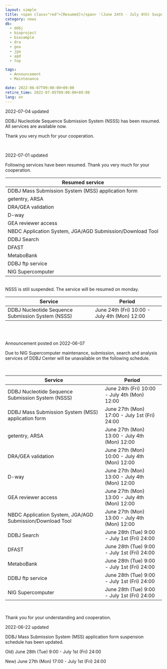 ```yaml
---
layout: simple
title: <span class="red">[Resumed]</span> '(June 24th - July 4th) Suspension of DDBJ services due to NIG Supercomputer maintenance'
category: news
db:
  - ddbj
  - bioproject
  - biosample
  - dra
  - gea
  - jga
  - agd
  - top

tags:
  - Announcement
  - Maintenance

date: 2022-06-07T09:00:00+09:00
retire_time: 2022-07-05T09:00:00+09:00
lang: en
---
```


2022-07-04 updated

DDBJ Nucleotide Sequence Submission System (NSSS) has been resumed. All services are available now.

Thank you very much for your cooperation.

<br>

2022-07-01 updated

Following services have been resumed. Thank you very much for your cooperation.
<br>

|	Resumed service	|
|	----	|
|	DDBJ Mass Submission System (MSS) application form	|
|	getentry, ARSA	|
|	DRA/GEA validation	|
|	D-way	|
|	GEA reviewer access	|
|	NBDC Application System, JGA/AGD Submission/Download Tool	|
|	DDBJ Search	|
|	DFAST	|
|	MetaboBank	|
|	DDBJ ftp service	|
|	NIG Supercomputer	|

<br>
NSSS is still suspended. The service will be resumed on monday.
<br>

|	Service	|	Period	|
|	----	|	----	|
|	DDBJ Nucleotide Sequence Submission System (NSSS)	|	June 24th (Fri) 10:00 - July 4th (Mon) 12:00	|

<br>
<br>

Announcement posted on 2022-06-07

<p>Due to NIG Supercomputer maintenance, submission, search and analysis services of DDBJ Center will be unavailable on the following schedule.</p>
<br>

|	Service	|	Period	|
|	----	|	----	|
|	DDBJ Nucleotide Sequence Submission System (NSSS)	|	June 24th (Fri) 10:00 - July 4th (Mon) 12:00	|
|	DDBJ Mass Submission System (MSS) application form	|	June 27th (Mon) 17:00 - July 1st (Fri) 24:00	|
|	getentry, ARSA	|	June 27th (Mon) 13:00 - July 4th (Mon) 12:00	|
|	DRA/GEA validation	|	June 27th (Mon) 10:00 - July 4th (Mon) 12:00	|
|	D-way	|	June 27th (Mon) 13:00 - July 4th (Mon) 12:00	|
|	GEA reviewer access	|	June 27th (Mon) 13:00 - July 4th (Mon) 12:00	|
|	NBDC Application System, JGA/AGD Submission/Download Tool	|	June 27th (Mon) 13:00 - July 4th (Mon) 12:00	|
|	DDBJ Search	|	June 28th (Tue) 9:00 - July 1st (Fri) 24:00	|
|	DFAST	|	June 28th (Tue) 9:00 - July 1st (Fri) 24:00	|
|	MetaboBank	|	June 28th (Tue) 9:00 - July 1st (Fri) 24:00	|
|	DDBJ ftp service	|	June 28th (Tue) 9:00 - July 1st (Fri) 24:00	|
|	NIG Supercomputer	|	June 28th (Tue) 9:00 - July 1st (Fri) 24:00	|

<br>
<p>Thank you for your understanding and cooperation.</p>

2022-06-22 updated

DDBJ Mass Submission System (MSS) application form suspension schedule has been updated.

Old) June 28th (Tue) 9:00 - July 1st (Fri) 24:00

New) June 27th (Mon) 17:00 - July 1st (Fri) 24:00

